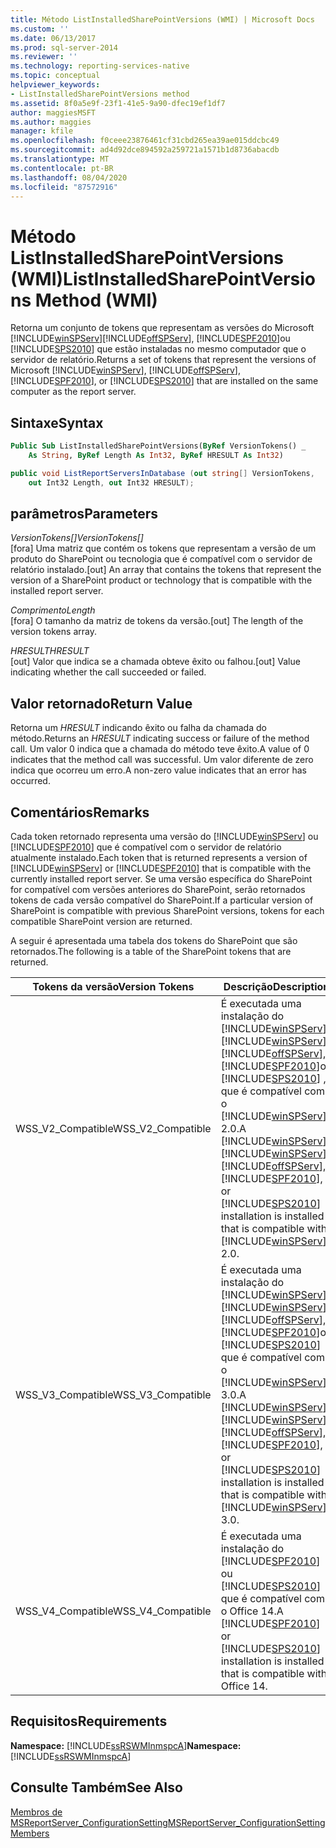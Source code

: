 ```yaml
---
title: Método ListInstalledSharePointVersions (WMI) | Microsoft Docs
ms.custom: ''
ms.date: 06/13/2017
ms.prod: sql-server-2014
ms.reviewer: ''
ms.technology: reporting-services-native
ms.topic: conceptual
helpviewer_keywords:
- ListInstalledSharePointVersions method
ms.assetid: 8f0a5e9f-23f1-41e5-9a90-dfec19ef1df7
author: maggiesMSFT
ms.author: maggies
manager: kfile
ms.openlocfilehash: f0ceee23876461cf31cbd265ea39ae015ddcbc49
ms.sourcegitcommit: ad4d92dce894592a259721a1571b1d8736abacdb
ms.translationtype: MT
ms.contentlocale: pt-BR
ms.lasthandoff: 08/04/2020
ms.locfileid: "87572916"
---
```

# <a name="listinstalledsharepointversions-method-wmi"></a><span data-ttu-id="4540a-102">Método ListInstalledSharePointVersions (WMI)</span><span class="sxs-lookup"><span data-stu-id="4540a-102">ListInstalledSharePointVersions Method (WMI)</span></span>
  <span data-ttu-id="4540a-103">Retorna um conjunto de tokens que representam as versões do Microsoft [!INCLUDE[winSPServ](../../includes/winspserv-md.md)][!INCLUDE[offSPServ](../../includes/offspserv-md.md)], [!INCLUDE[SPF2010](../../includes/spf2010-md.md)]ou [!INCLUDE[SPS2010](../../includes/sps2010-md.md)] que estão instaladas no mesmo computador que o servidor de relatório.</span><span class="sxs-lookup"><span data-stu-id="4540a-103">Returns a set of tokens that represent the versions of Microsoft [!INCLUDE[winSPServ](../../includes/winspserv-md.md)], [!INCLUDE[offSPServ](../../includes/offspserv-md.md)], [!INCLUDE[SPF2010](../../includes/spf2010-md.md)], or [!INCLUDE[SPS2010](../../includes/sps2010-md.md)] that are installed on the same computer as the report server.</span></span>  
  
## <a name="syntax"></a><span data-ttu-id="4540a-104">Sintaxe</span><span class="sxs-lookup"><span data-stu-id="4540a-104">Syntax</span></span>  
  
```vb  
Public Sub ListInstalledSharePointVersions(ByRef VersionTokens() _  
    As String, ByRef Length As Int32, ByRef HRESULT As Int32)  
```  
  
```csharp  
public void ListReportServersInDatabase (out string[] VersionTokens,   
    out Int32 Length, out Int32 HRESULT);  
```  
  
## <a name="parameters"></a><span data-ttu-id="4540a-105">parâmetros</span><span class="sxs-lookup"><span data-stu-id="4540a-105">Parameters</span></span>  
 <span data-ttu-id="4540a-106">*VersionTokens[]*</span><span class="sxs-lookup"><span data-stu-id="4540a-106">*VersionTokens[]*</span></span>  
 <span data-ttu-id="4540a-107">[fora] Uma matriz que contém os tokens que representam a versão de um produto do SharePoint ou tecnologia que é compatível com o servidor de relatório instalado.</span><span class="sxs-lookup"><span data-stu-id="4540a-107">[out] An array that contains the tokens that represent the version of a SharePoint product or technology that is compatible with the installed report server.</span></span>  
  
 <span data-ttu-id="4540a-108">*Comprimento*</span><span class="sxs-lookup"><span data-stu-id="4540a-108">*Length*</span></span>  
 <span data-ttu-id="4540a-109">[fora] O tamanho da matriz de tokens da versão.</span><span class="sxs-lookup"><span data-stu-id="4540a-109">[out] The length of the version tokens array.</span></span>  
  
 <span data-ttu-id="4540a-110">*HRESULT*</span><span class="sxs-lookup"><span data-stu-id="4540a-110">*HRESULT*</span></span>  
 <span data-ttu-id="4540a-111">[out] Valor que indica se a chamada obteve êxito ou falhou.</span><span class="sxs-lookup"><span data-stu-id="4540a-111">[out] Value indicating whether the call succeeded or failed.</span></span>  
  
## <a name="return-value"></a><span data-ttu-id="4540a-112">Valor retornado</span><span class="sxs-lookup"><span data-stu-id="4540a-112">Return Value</span></span>  
 <span data-ttu-id="4540a-113">Retorna um *HRESULT* indicando êxito ou falha da chamada do método.</span><span class="sxs-lookup"><span data-stu-id="4540a-113">Returns an *HRESULT* indicating success or failure of the method call.</span></span> <span data-ttu-id="4540a-114">Um valor 0 indica que a chamada do método teve êxito.</span><span class="sxs-lookup"><span data-stu-id="4540a-114">A value of 0 indicates that the method call was successful.</span></span> <span data-ttu-id="4540a-115">Um valor diferente de zero indica que ocorreu um erro.</span><span class="sxs-lookup"><span data-stu-id="4540a-115">A non-zero value indicates that an error has occurred.</span></span>  
  
## <a name="remarks"></a><span data-ttu-id="4540a-116">Comentários</span><span class="sxs-lookup"><span data-stu-id="4540a-116">Remarks</span></span>  
 <span data-ttu-id="4540a-117">Cada token retornado representa uma versão do [!INCLUDE[winSPServ](../../includes/winspserv-md.md)] ou [!INCLUDE[SPF2010](../../includes/spf2010-md.md)] que é compatível com o servidor de relatório atualmente instalado.</span><span class="sxs-lookup"><span data-stu-id="4540a-117">Each token that is returned represents a version of [!INCLUDE[winSPServ](../../includes/winspserv-md.md)] or [!INCLUDE[SPF2010](../../includes/spf2010-md.md)] that is compatible with the currently installed report server.</span></span> <span data-ttu-id="4540a-118">Se uma versão específica do SharePoint for compatível com versões anteriores do SharePoint, serão retornados tokens de cada versão compatível do SharePoint.</span><span class="sxs-lookup"><span data-stu-id="4540a-118">If a particular version of SharePoint is compatible with previous SharePoint versions, tokens for each compatible SharePoint version are returned.</span></span>  
  
 <span data-ttu-id="4540a-119">A seguir é apresentada uma tabela dos tokens do SharePoint que são retornados.</span><span class="sxs-lookup"><span data-stu-id="4540a-119">The following is a table of the SharePoint tokens that are returned.</span></span>  
  
|<span data-ttu-id="4540a-120">**Tokens da versão**</span><span class="sxs-lookup"><span data-stu-id="4540a-120">**Version Tokens**</span></span>|<span data-ttu-id="4540a-121">**Descrição**</span><span class="sxs-lookup"><span data-stu-id="4540a-121">**Description**</span></span>|  
|------------------------|---------------------|  
|<span data-ttu-id="4540a-122">WSS_V2_Compatible</span><span class="sxs-lookup"><span data-stu-id="4540a-122">WSS_V2_Compatible</span></span>|<span data-ttu-id="4540a-123">É executada uma instalação do [!INCLUDE[winSPServ](../../includes/winspserv-md.md)], [!INCLUDE[winSPServ](../../includes/winspserv-md.md)], [!INCLUDE[offSPServ](../../includes/offspserv-md.md)], [!INCLUDE[SPF2010](../../includes/spf2010-md.md)]ou [!INCLUDE[SPS2010](../../includes/sps2010-md.md)] , que é compatível com o [!INCLUDE[winSPServ](../../includes/winspserv-md.md)] 2.0.</span><span class="sxs-lookup"><span data-stu-id="4540a-123">A [!INCLUDE[winSPServ](../../includes/winspserv-md.md)], [!INCLUDE[winSPServ](../../includes/winspserv-md.md)], [!INCLUDE[offSPServ](../../includes/offspserv-md.md)], [!INCLUDE[SPF2010](../../includes/spf2010-md.md)], or [!INCLUDE[SPS2010](../../includes/sps2010-md.md)] installation is installed that is compatible with [!INCLUDE[winSPServ](../../includes/winspserv-md.md)] 2.0.</span></span>|  
|<span data-ttu-id="4540a-124">WSS_V3_Compatible</span><span class="sxs-lookup"><span data-stu-id="4540a-124">WSS_V3_Compatible</span></span>|<span data-ttu-id="4540a-125">É executada uma instalação do [!INCLUDE[winSPServ](../../includes/winspserv-md.md)], [!INCLUDE[winSPServ](../../includes/winspserv-md.md)], [!INCLUDE[offSPServ](../../includes/offspserv-md.md)], [!INCLUDE[SPF2010](../../includes/spf2010-md.md)]ou [!INCLUDE[SPS2010](../../includes/sps2010-md.md)] que é compatível com o [!INCLUDE[winSPServ](../../includes/winspserv-md.md)] 3.0.</span><span class="sxs-lookup"><span data-stu-id="4540a-125">A [!INCLUDE[winSPServ](../../includes/winspserv-md.md)], [!INCLUDE[winSPServ](../../includes/winspserv-md.md)], [!INCLUDE[offSPServ](../../includes/offspserv-md.md)], [!INCLUDE[SPF2010](../../includes/spf2010-md.md)], or [!INCLUDE[SPS2010](../../includes/sps2010-md.md)] installation is installed that is compatible with [!INCLUDE[winSPServ](../../includes/winspserv-md.md)] 3.0.</span></span>|  
|<span data-ttu-id="4540a-126">WSS_V4_Compatible</span><span class="sxs-lookup"><span data-stu-id="4540a-126">WSS_V4_Compatible</span></span>|<span data-ttu-id="4540a-127">É executada uma instalação do [!INCLUDE[SPF2010](../../includes/spf2010-md.md)] ou [!INCLUDE[SPS2010](../../includes/sps2010-md.md)] que é compatível com o Office 14.</span><span class="sxs-lookup"><span data-stu-id="4540a-127">A [!INCLUDE[SPF2010](../../includes/spf2010-md.md)] or [!INCLUDE[SPS2010](../../includes/sps2010-md.md)] installation is installed that is compatible with Office 14.</span></span>|  
  
## <a name="requirements"></a><span data-ttu-id="4540a-128">Requisitos</span><span class="sxs-lookup"><span data-stu-id="4540a-128">Requirements</span></span>  
 <span data-ttu-id="4540a-129">**Namespace:** [!INCLUDE[ssRSWMInmspcA](../../includes/ssrswminmspca-md.md)]</span><span class="sxs-lookup"><span data-stu-id="4540a-129">**Namespace:** [!INCLUDE[ssRSWMInmspcA](../../includes/ssrswminmspca-md.md)]</span></span>  
  
## <a name="see-also"></a><span data-ttu-id="4540a-130">Consulte Também</span><span class="sxs-lookup"><span data-stu-id="4540a-130">See Also</span></span>  
 [<span data-ttu-id="4540a-131">Membros de MSReportServer_ConfigurationSetting</span><span class="sxs-lookup"><span data-stu-id="4540a-131">MSReportServer_ConfigurationSetting Members</span></span>](msreportserver-configurationsetting-members.md)  
  
  
